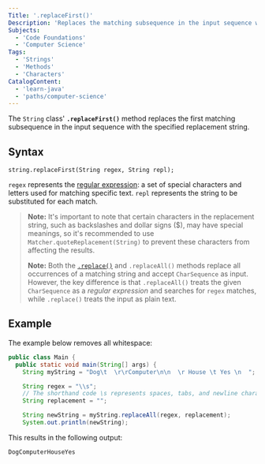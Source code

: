 ```yaml
---
Title: '.replaceFirst()'
Description: 'Replaces the matching subsequence in the input sequence with the specified replacement string.'
Subjects:
  - 'Code Foundations'
  - 'Computer Science'
Tags:
  - 'Strings'
  - 'Methods'
  - 'Characters'
CatalogContent:
  - 'learn-java'
  - 'paths/computer-science'
---
```


The `String` class' **`.replaceFirst()`** method replaces the first matching subsequence in the input sequence with the specified replacement string.

## Syntax

```pseudo
string.replaceFirst(String regex, String repl);
```

`regex` represents the [regular expression](https://www.codecademy.com/resources/docs/general/regular-expressions): a set of special characters and letters used for matching specific text.
`repl` represents the string to be substituted for each match.

> **Note:** It's important to note that certain characters in the replacement string, such as backslashes and dollar signs ($), may have special meanings, so it's recommended to use `Matcher.quoteReplacement(String)` to prevent these characters from affecting the results.
>
> **Note:** Both the [`.replace()`](https://www.codecademy.com/resources/docs/java/strings/replace) and `.replaceAll()` methods replace all occurrences of a matching string and accept `CharSequence` as input. However, the key difference is that `.replaceAll()` treats the given `CharSequence` as a _regular expression_ and searches for `regex` matches, while `.replace()` treats the input as plain text.

## Example

The example below removes all whitespace:

```java
public class Main {
  public static void main(String[] args) {
    String myString = "Dog\t  \r\rComputer\n\n  \r House \t Yes \n  ";

    String regex = "\\s";
    // The shorthand code \s represents spaces, tabs, and newline characters
    String replacement = "";

    String newString = myString.replaceAll(regex, replacement);
    System.out.println(newString);
```

This results in the following output:

```shell
DogComputerHouseYes
```
